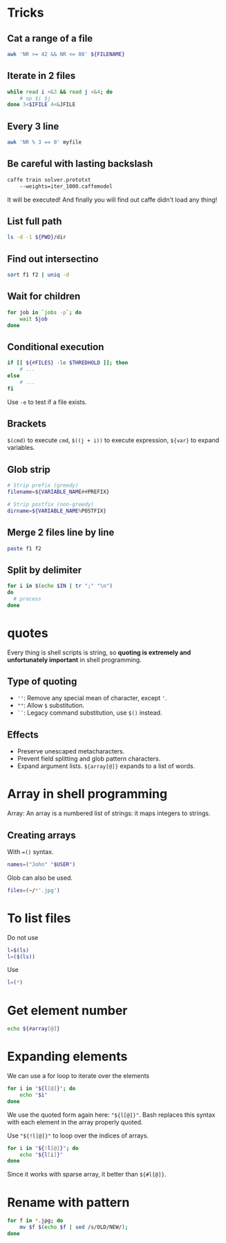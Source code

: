 ﻿# Tricks

## Cat a range of a file

```bash
awk 'NR >= 42 && NR <= 80' ${FILENAME}
```

## Iterate in 2 files
```bash
while read i <&3 && read j <&4; do
    # op $i $j
done 3<$IFILE 4<&JFILE
```

## Every 3 line
```bash
awk 'NR % 3 == 0' myfile
```

## Be careful with lasting backslash
```bash
caffe train solver.prototxt
    --weights=iter_1000.caffemodel
```
It will be executed! And finally you will find out caffe didn't load any thing!

## List full path
```bash
ls -d -1 ${PWD}/dir
```

## Find out intersectino
```bash
sort f1 f2 | uniq -d
```

## Wait for children
```bash
for job in `jobs -p`; do
    wait $job
done
```

## Conditional execution

```bash
if [[ ${#FILES} -le $THREDHOLD ]]; then
    # ...
else
    # ...
fi
```

Use `-e` to test if a file exists.

## Brackets
`$(cmd)` to execute `cmd`, `$((j + i))` to execute expression, `${var}` to expand variables.

## Glob strip

```bash
# Strip prefix (greedy)
filename=${VARIABLE_NAME##PREFIX}

# Strip postfix (non-greedy)
dirname=${VARIABLE_NAME%POSTFIX}
```

## Merge 2 files line by line
```bash
paste f1 f2
```

## Split by delimiter
```bash
for i in $(echo $IN | tr ";" "\n")
do
  # process
done
```

# quotes

Every thing is shell scripts is string, so **quoting is extremely and unfortunately important** in shell programming.

## Type of quoting

- `''`: Remove any special mean of character, except `'`.
- `""`: Allow `$` substitution.
- ` `` `: Legacy command substitution, use `$()` instead.

## Effects

- Preserve unescaped metacharacters.
- Prevent field  splitting and glob pattern characters.
- Expand argument lists.
`${array[@]}` expands to a list of words.


# Array in shell programming

Array:  An array is a numbered list of strings: it maps integers to strings.

## Creating arrays

With `=()` syntax.
```bash
names=("John" "$USER")
```

Glob can also be used.
```bash
files=(~/*'.jpg')
```
# To list files

Do not use
```bash
l=$(ls)
l=($(ls))
```

Use
```bash
l=(*)
```

# Get element number

```bash
echo ${#array[@]}
```

# Expanding elements

We can use a for loop to iterate over the elements
```bash
for i in "${l[@]}"; do
    echo "$i"
done
```
We use the quoted form again here: `"${l[@]}"`. Bash replaces this syntax with each element in the array properly quoted.

Use `"${!l[@]}"` to loop over the indices of arrays.
```bash
for i in "${!l[@]}"; do
    echo "${l[i]}"
done
```
Since it works with sparse array, it better than `${#l[@]}`.

# Rename with pattern

```bash
for f in *.jpg; do
	mv $f $(echo $f | sed /s/OLD/NEW/);
done
```
